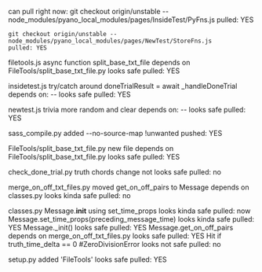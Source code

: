can pull right now:
	git checkout origin/unstable -- node_modules/pyano_local_modules/pages/InsideTest/PyFns.js
	pulled: YES

	git checkout origin/unstable -- node_modules/pyano_local_modules/pages/NewTest/StoreFns.js
	pulled: YES

filetools.js
	async function split_base_txt_file
		depends on FileTools/split_base_txt_file.py
		looks safe
		pulled: YES

insidetest.js
	try/catch around doneTrialResult = await _handleDoneTrial 
		depends on: --
		looks safe
		pulled: YES

newtest.js
	trivia more random and clear
		depends on: --
		looks safe
		pulled: YES

sass_compile.py
	added --no-source-map	!unwanted
	pushed: YES

FileTools/split_base_txt_file.py
	new file
	depends on FileTools/split_base_txt_file.py
	looks safe
	pulled: YES

check_done_trial.py
	truth chords change
	not looks safe
	pulled: no


merge_on_off_txt_files.py
	moved get_on_off_pairs to Message
		depends on classes.py
		looks kinda safe
		pulled: no

classes.py
	Message.__init__ using set_time_props
		looks kinda safe
		pulled: now
	Message.set_time_props(preceding_message_time)
		looks kinda safe
		pulled: YES
	Message._init()
		looks safe
		pulled: YES
	Message.get_on_off_pairs
		depends on merge_on_off_txt_files.py
		looks safe
		pulled: YES
	Hit if truth_time_delta == 0 #ZeroDivisionError
		looks not safe
		pulled: no

setup.py
	added 'FileTools'
	looks safe
	pulled: YES
